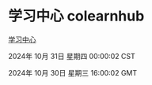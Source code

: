 # 学习中心 colearnhub
[学习中心](http://219.139.197.74:56308/colearnhub/)

2024年 10月 31日 星期四 00:00:02 CST

2024年 10月 30日 星期三 16:00:02 GMT

